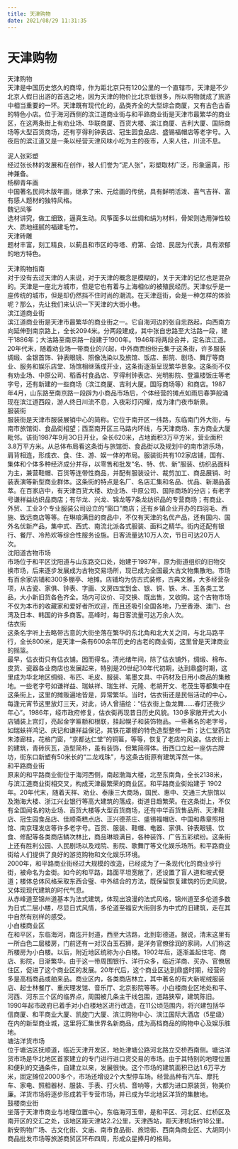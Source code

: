 ```yaml
---
title: 天津购物  
date: 2021/08/29 11:31:35  
---
```

  
# 天津购物  
天津购物  
天津是中国历史悠久的商埠，作为距北京只有120公里的一个直辖市，天津是不少北京人假日出游的首选之地，因为天津的物价比北京低很多，所以购物就成了旅游中相当重要的一环。天津既有现代化的，品类齐全的大型综合商厦，又有古色古香的特色小店。位于海河西侧的滨江道商业街与和平路商业街是天津市最繁华的商业区，在这两条街上有劝业场、华联商厦、百货大楼、滨江商厦、吉利大厦、国际商场等大型百货商场，还有亨得利钟表店、冠生园食品店、盛锡福帽店等老字号。入夜后的滨江道又是一条以经营天津风味小吃为主的夜市，人来人往，川流不息。  
  
泥人张彩塑  
经过张长林的发展和在创作，被人们誉为“泥人张”，彩塑取材广泛，形象逼真，形神兼备。  
杨柳青年画  
中国著名民间木版年画，继承了宋、元绘画的传统，具有鲜明活泼、喜气吉祥、富有感人题材的独特风格。  
魏记风筝  
选材讲究，做工细致，逼真生动。风筝面多以丝绸和绢为材料，骨架则选用弹性较大、质地细腻的福建毛竹。  
天津砖雕  
题材丰富，刻工精良，以蓟县和市区的寺塔、府第、会馆、民居为代表，具有浓郁的地方特色。  
  
天津购物指南  
对于没有去过天津的人来说，对于天津的概念是模糊的，关于天津的记忆也是混杂的。天津是一座北方城市，但是它也有着与上海相似的被殖民经历。天津似乎是一座传统的城市，但是却仍然挡不住时尚的潮流。在天津逛街，会是一种怎样的体验呢？那么，先让我们来认识一下天津的大街小巷。  
滨江道商业街  
滨江道商业街是天津市最繁华的商业街之一。它自海河边的张自忠路起，向西南方向延伸到南京路上，全长2094米。分两段建成，其中张自忠路至大沽路一段，建干1886年；大沽路至南京路一段建于1900年。1946年将两段合并，定名滨江道。  
20年代末，随着劝业场一带商业的兴起，中外商贾纷纷云集于这条街，许多服装绸缎、金银首饰、钟表眼镜、照像洗染以及旅馆、饭店、影院、剧场、舞厅等商业、服务和娱乐店堂、场馆相继落成开业，这条街逐渐呈现繁华景象。这条街不仅有劝业场、中原公司、稻香村食品店、亨得利钟表店、光明影院、登瀛楼饭庄等老字号，还有新建的一些商场（滨江商厦、吉利大厦。国际商场等）和商店。1987年4月，山东路至南京路一段辟为小商品市场后，个体经营的摊点如雨后春笋般涌现在滨江道西段，游人终日川流不息，入夜彩灯闪耀，成为津门夜市新景。  
服装街  
服装街是天津市服装展销中心的简称。它位于南开区一纬路，东临南门外大街，与南市旅馆街、食品街相望；西至南开区三马路内环线，与天津商场、东方商业大厦毗邻。该街1987年9月3O日开业，全长620米，占地面积3万平方米，营业面积3.8万平方米。从总体布局看这条街与旅馆街、食品街以及规划中的南市游乐场，肩背相连，形成衣、食、住、游、娱一体的布局。服装街共有102家店铺，国有、集体和个体多种经济成分并存，以零售和批发“名、特、优、新”服装、纺织品面料为主，兼营鞋帽、百货等连带性商品，并配有服装设计、裁剪加工、商品展销、时装表演等新型商业群体。这条街的特点是名厂、名店汇集和名品、优品、新潮品荟萃。在百家店中，有天津百货大楼、劝业场、中原公司、国际商场的分店；有老字号谦祥益纺织品商店；有华龙、兴龙、锦龙等7条龙纺织品的专营商场；有商业、外贸、工业3个专业服装公司设立的“窗口”商店；还有乡镇企业开办的四羽毛、西施、致远商店等等。在琳琅满目的商品中，不仅有天津的名优产品，还有国内、国外名优新产品，集中式、西式、南流北派各式服装、面料之精华。街内还配有银行、餐厅、冷热欢等综合性服务设施。日客流量达10万人次，节日可达20万人次。  
沈阳道古物市场  
市场位于和平区沈阳道与山东路交口处，始建于1987年，原为街道组织的旧物交换市场，后来逐步发展成为古物交易场所，现已成为全国最大古文物集散地。市场有百余家店铺和300多棚亭、地摊。店铺均为仿古式装修，古典文雅，大多经营杂项，从古瓷、家俱、钟表、字画、文房四宝到金、银、铜、铁、木、玉各类工艺品，大小新旧货各色齐全。场内可议价、可交换、既出售，又收购。这个古物市场不仅为本市的收藏家和爱好者所欢迎，而且还吸引全国各地，乃至香港、澳门、台湾及日本、韩国的许多商客。高峰时，每日客流量可达万余人次。  
估衣街  
这条名字听上去略带古意的大街坐落在繁华的东北角和北大关之间，与北马路平行，全长800米，是天津一条有600余年历史的古老的商业街，这里曾是天津商业的摇篮。  
最早，估衣街只有估衣铺。因而得名。清光绪年间，除了估衣铺外，绸缎、棉布、皮货、瓷器各业商店也发展起来，特别是20世纪30年代初期，达到鼎盛时期，这里成为华北地区绸缎、布匹、毛皮、服装、笔墨文具、中药材及日用小商品的集散地。一些老字号如谦祥益、瑞蚨祥、瑞生祥、元隆、老胡开文、老茂生等都集中在这条街上，这里的摊贩遍地皆是，异常繁华。当时，估衣街还是民俗活动的中心，每逢元宵节这里放灯三天，对此，诗人曾描绘：“估衣街上鱼龙舞……春灯还我少年心”。1986年，经市政府修复，估衣街再现昔日历史风貌。130多家敞开式大小店铺装上宫灯，亮起金字匾额和根联，挂起幌子和装饰物品。一些著名的老字号，如瑞蚨祥鸿记、庆记和谦祥益保记，其铁花罩棚的特色造型整修一新；达仁堂药店朱漆廊柱，花格门窗，“京都达仁堂”的铜匾，等等，恢复了老店的风姿。估衣街上的建筑，青砖灰瓦，造型简朴，虽有装饰，但繁简得体。街西口立起一座仿古牌坊，街东口新塑有50米长的“二龙戏珠”，与这条古街原有建筑浑然一体。  
和平路商业街  
原来的和平路商业街位于海河西侧，南起渤海大楼，北至东南角，全长2138米，与滨江道商业街相交叉，构成天津最繁荣的商业区。和平路商业街始建于 1902年。20年代末，随着天祥、劝业、泰康三大商场，国民、惠中、交通三大旅馆以及渤海大楼、浙江兴业银行等高大建筑的落成，街道日趋繁荣。在这条街上，不仅有全国闻名的劝业场、百货大楼等大型百货商场，还有中华百货售品所、天津鞋店、冠生园食品店、佳顺斋糕点店、正兴德茶庄、盛锡福帽店、中国和鼎章照相馆、南京理发店等许多老字号。百货、服装、鞋帽、电器、家俱、钟表眼镜、饮食、修配等各类商店鳞次林比，商品琳琅满目，各种装饰、广告五彩缤纷。这条街上还有胜利公园、人民剧场以及戏院、影院、歌舞厅等文化娱乐场所。和平路商业街给人们提供了良好的游览购物和文化娱乐环境。  
2000年，和平路商业街经过大规模的改造，已经成为了一条现代化的商业步行街，被命名为金街。如今的和平路，路面平坦宽敞了，还设置了盲人道和坡式便道；楼体总体风格采取东西合璧、中外结合的方法，既保留恢复建筑的历史风貌，又体现现代建筑的时代气息。  
从赤峰道至锦州道基本为法式建筑，体现出浪漫的法式风格，锦州道至多伦道多数为日式二层小楼，尽显日式风情，多伦道至福安大街则多为中式的旧建筑，走在其中自然有别样的感受。  
小白楼商业区  
在和平区，东临海河，南迄开封道，西至大沽路，北到彰德道。据说，清末这里有一所白色二层楼房，门前还有一对汉白玉石狮，是洋务官僚徐润的家祠，人们称这所楼房为小白楼。以后，附近地区统称为小白楼。1902年后，逐渐盖起住宅、商店、影院，日渐繁华。由于这一带周围银行、洋行众多，临近洋商、买办、官僚居住区，促进了这个商业区的发展。20年代后，这个商业区达到鼎盛时期，经营的多是高档商品或舶来品。商业区内，各类商店林立，其中著名的有大新呢绒服装店、起士林餐厅、重庆理发馆、音乐厅、北京影院等等。小白楼商业区地处和平、河西、河东三个区的临界点，周围被几条主干线包围，道路狭窄，建筑陈旧。 1990年起市政府已着手对小白楼地区进行改造，在11公顷范围内，将兴建包括华信商厦、和平商业大厦、凯旋门大厦、滨江购物中心、滨江国际大酒店（5星级）在内的新型商业城，这里将汇集世界名新商品，成为高档商品的购物中心及娱乐胜地。  
塘沽洋货市场  
位于塘沽区抚顺道，临近天津开发区，地处津塘公路河北路立交桥西南侧。塘沽洋货市场是华北地区首家建立的专门进行进口货交易的市场。由于其特别的地理位置和便利的交通条件，自建立以来，发展很快。这个市场的建筑面积已达1.6万平方米，固定摊位2000多个，市场还增设2个大型停车场。经营品种有汽车、摩托车、家电、照相器材、服装、手表、打火机、音响等，大都为进口原装货，物美价廉。洋货市场将逐步形成若干专营市场，并已成为华北地区洋货的集散地。  
鼓楼商业街  
坐落于天津市商业与地理位置中心，东临海河玉带，是和平区、河北区、红桥区及南开区的交汇之处，该地区距天津站2.2公里，天津西站，距天津机场约18公里。新安购物广场、古文化街、文庙、南市食品街、旅馆街、西南角商业区、大胡同小商品批发市场等旅游商贸区环布四周，形成众星捧月的格局。  
  
